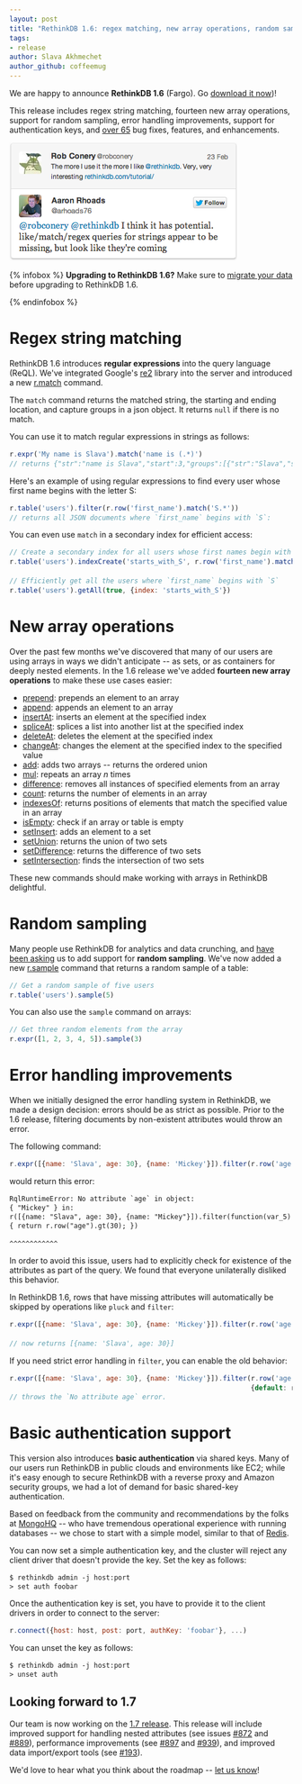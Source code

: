 ```yaml
---
layout: post
title: "RethinkDB 1.6: regex matching, new array operations, random sampling"
tags:
- release
author: Slava Akhmechet
author_github: coffeemug
---
```


We are happy to announce __RethinkDB 1.6__ (Fargo). Go [download it
now][install])!

[yt]: http://www.youtube.com/watch?v=x-XEHwUBubk
[install]: /docs/install/

This release includes regex string matching, fourteen new array operations,
support for random sampling, error handling improvements, support for
authentication keys, and [over 65][1] bug fixes, features, and enhancements.

[1]: https://github.com/rethinkdb/rethinkdb/issues?milestone=31&state=closed

<a href="https://twitter.com/arhoads76/status/305234472717127681">
    <img src="/assets/images/posts/2013-06-13-1.6-release-1.png" />
</a>
<!--more-->

{% infobox %}
__Upgrading to RethinkDB 1.6?__ Make sure to [migrate your data][] before
upgrading to RethinkDB 1.6.

[migrate your data]: /docs/migration
{% endinfobox %}

# Regex string matching

RethinkDB 1.6 introduces __regular expressions__ into the query language
(ReQL).  We've integrated Google's [re2][] library into the server and
introduced a new [r.match][] command. 

[re2]: https://code.google.com/p/re2/
[r.match]: /api/#js:string_manipulation-match

The `match` command returns the matched string, the starting and ending
location, and capture groups in a json object. It returns `null` if there is no
match. 

You can use it to match regular expressions in strings as follows:

```javascript
r.expr('My name is Slava').match('name is (.*)')
// returns {"str":"name is Slava","start":3,"groups":[{"str":"Slava","start":11,"end":16}],"end":16} 
```

Here's an example of using regular expressions to find every user whose first
name begins with the letter S:

```javascript
r.table('users').filter(r.row('first_name').match('S.*'))
// returns all JSON documents where `first_name` begins with `S`:
```

You can even use `match` in a secondary index for efficient access:

```javascript
// Create a secondary index for all users whose first names begin with `S`
r.table('users').indexCreate('starts_with_S', r.row('first_name').match('S.*').ne(null))

// Efficiently get all the users where `first_name` begins with `S`
r.table('users').getAll(true, {index: 'starts_with_S'})
```

# New array operations

Over the past few months we've discovered that many of our users are using
arrays in ways we didn't anticipate -- as sets, or as containers for deeply
nested elements. In the 1.6 release we've added __fourteen new array
operations__ to make these use cases easier:

* [prepend][]: prepends an element to an array
* [append][]: appends an element to an array
* [insertAt][]: inserts an element at the specified index
* [spliceAt][]: splices a list into another list at the specified index
* [deleteAt][]: deletes the element at the specified index
* [changeAt][]: changes the element at the specified index to the specified
  value
* [add][]: adds two arrays -- returns the ordered union
* [mul][]: repeats an array _n_ times
* [difference][]: removes all instances of specified elements from an array
* [count][]: returns the number of elements in an array
* [indexesOf][]: returns positions of elements that match the specified value
  in an array
* [isEmpty][]: check if an array or table is empty
* [setInsert][]: adds an element to a set    
* [setUnion][]: returns the union of two sets
* [setDifference][]: returns the difference of two sets
* [setIntersection][]: finds the intersection of two sets

[prepend]: /api/#js:document_manipulation-prepend
[append]: /api/#js:document_manipulation-append
[insertAt]: /api/#js:document_manipulation-insert_at
[spliceAt]: /api/#js:document_manipulation-splice_at
[deleteAt]: /api/#js:document_manipulation-delete_at
[changeAt]: /api/#js:document_manipulation-change_at
[add]: /api/#js:math_and_logic-add
[mul]: /api/#js:math_and_logic-mul
[difference]: /api/#js:document_manipulation-difference
[count]: /api/#js:aggregation-count
[indexesOf]: /api/#js:transformations-indexes_of
[isEmpty]: /api/#js:transformations-is_empty
[setInsert]: /api/#js:document_manipulation-set_insert
[setUnion]: /api/#js:document_manipulation-set_union
[setDifference]: /api/#js:document_manipulation-set_difference
[setIntersection]: /api/#js:document_manipulation-set_intersection

These new commands should make working with arrays in RethinkDB delightful. 

# Random sampling

Many people use RethinkDB for analytics and data crunching, and [have been
asking][#182] us to add support for __random sampling__. We've now added a new
[r.sample][] command that returns a random sample of a table:

[#182]: https://github.com/rethinkdb/rethinkdb/issues/182
[r.sample]: /api/#js:transformations-sample

```javascript
// Get a random sample of five users
r.table('users').sample(5)
```

You can also use the `sample` command on arrays:

```javascript
// Get three random elements from the array
r.expr([1, 2, 3, 4, 5]).sample(3)
```

# Error handling improvements

When we initially designed the error handling system in RethinkDB, we made a
design decision: errors should be as strict as possible. Prior to the 1.6
release, filtering documents by non-existent attributes would throw an error.

The following command:

```javascript
r.expr([{name: 'Slava', age: 30}, {name: 'Mickey'}]).filter(r.row('age').gt(20))
```

would return this error:

```
RqlRuntimeError: No attribute `age` in object:
{ "Mickey" } in:
r([{name: "Slava", age: 30}, {name: "Mickey"}]).filter(function(var_5) { return r.row("age").gt(30); })
                                                                                ^^^^^^^^^^^^
```

In order to avoid this issue, users had to explicitly check for existence of
the attributes as part of the query. We found that everyone unilaterally
disliked this behavior.

In RethinkDB 1.6, rows that have missing attributes will automatically be
skipped by operations like `pluck` and `filter`:

```javascript
r.expr([{name: 'Slava', age: 30}, {name: 'Mickey'}]).filter(r.row('age').gt(30))

// now returns [{name: 'Slava', age: 30}]
```

If you need strict error handling in `filter`, you can enable the old behavior:

```javascript
r.expr([{name: 'Slava', age: 30}, {name: 'Mickey'}]).filter(r.row('age').gt(30),
                                                            {default: r.error()})
// throws the `No attribute age` error.
```

# Basic authentication support

This version also introduces __basic authentication__ via shared keys. Many of
our users run RethinkDB in public clouds and environments like EC2; while it's
easy enough to secure RethinkDB with a reverse proxy and Amazon security
groups, we had a lot of demand for basic shared-key authentication.

Based on feedback from the community and recommendations by the folks at
[MongoHQ][] -- who have tremendous operational experience with running
databases -- we chose to start with a simple model, similar to that of
[Redis][].

[MongoHQ]: https://github.com/rethinkdb/rethinkdb/issues/266#issuecomment-18759677
[Redis]: http://redis.io/topics/security

You can now set a simple authentication key, and the cluster will reject any
client driver that doesn't provide the key. Set the key as follows:

```
$ rethinkdb admin -j host:port
> set auth foobar
```

Once the authentication key is set, you have to provide it to the client
drivers in order to connect to the server:

```javascript
r.connect({host: host, post: port, authKey: 'foobar'}, ...)
```

You can unset the key as follows:

```
$ rethinkdb admin -j host:port
> unset auth
```

## Looking forward to 1.7 ##

Our team is now working on the [1.7 release][]. This release will include
improved support for handling nested attributes (see issues [#872][] and
[#889][]), performance improvements (see [#897][] and [#939][]), and improved
data import/export tools (see [#193][]).

[1.7 release]: https://github.com/rethinkdb/rethinkdb/issues?milestone=35&page=1&state=open
[#872]: https://github.com/rethinkdb/rethinkdb/issues/872
[#889]: https://github.com/rethinkdb/rethinkdb/issues/889
[#897]: https://github.com/rethinkdb/rethinkdb/issues/897
[#939]: https://github.com/rethinkdb/rethinkdb/issues/939
[#193]: https://github.com/rethinkdb/rethinkdb/issues/193

We'd love to hear what you think about the roadmap --
[let us know][contact]!

[contact]: /community/
